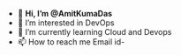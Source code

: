 - 👋 **Hi, I’m @AmitKumaDas**
- 👀 I’m interested in DevOps
- 🌱 I’m currently learning Cloud and Devops
- 📫 How to reach me Email id- 

<!---
AmitKumaDas/AmitKumaDas is a ✨ special ✨ repository because its `README.md` (this file) appears on your GitHub profile.
You can click the Preview link to take a look at your changes.
--->
